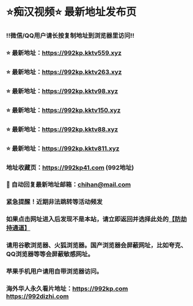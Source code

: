 # ⭐️痴汉视频⭐️ 最新地址发布页

### ‼️微信/QQ用户请长按复制地址到浏览器里访问‼️

### ⭐️ 最新地址：https://992kp.kktv559.xyz

### ⭐️ 最新地址：https://992kp.kktv263.xyz

### ⭐️ 最新地址：https://992kp.kktv98.xyz

### ⭐️ 最新地址：https://992kp.kktv150.xyz

### ⭐️ 最新地址：https://992kp.kktv88.xyz

### ⭐️ 最新地址：https://992kp.kktv811.xyz



### 地址收藏页：https://992kp41.com (992地址)
### 📧 自动回复最新地址邮箱：chihan@mail.com
### 紧急提醒！近期非法跳转等活动频发
### 如果点击网址进入后发现不是本站，请立即返回并选择此处的[【防劫持通道】](https://23.224.130.222:7583)
### 请用谷歌浏览器、火狐浏览器。国产浏览器会屏蔽网址，比如夸克、QQ浏览器等等会屏蔽敏感网址。
### 苹果手机用户请用自带浏览器访问。
### 海外华人永久看片地址：https://992kp.com  https://992dizhi.com
